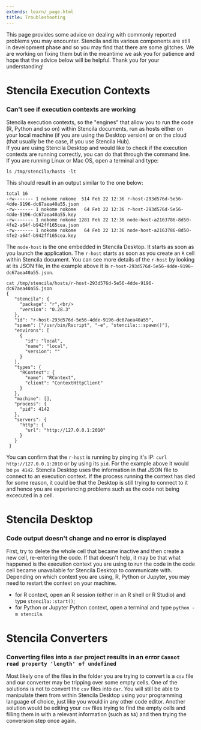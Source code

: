 ```yaml
---
extends: learn/_page.html
title: Troubleshooting
---
```


This page provides some advice on dealing with commonly reported problems you may encounter. Stencila and its various components
are still in development phase and so you may find
that there are some glitches. We are working on fixing them but in the meantime we ask you for patience and hope that the advice below will be helpful.
Thank you for your understanding!


# Stencila Execution Contexts

### Can't see if execution contexts are working
Stencila execution contexts, so the "engines" that allow you to run the code (R, Python and so on) within Stencila documents, run
as hosts either on your local machine (if you are using the Desktop version) or on the cloud (that usually be the case, if you 
use Stencila Hub). <br/>
If you are using Stencila Desktop and would like to check if the execution contexts are running correctly, you can do that through
the command line. <br/>
If you are running Linux or Mac OS, open a terminal and type:

```
ls /tmp/stencila/hosts -lt
```

This should result in an output similar to the one below:
```
total 16
-rw------- 1 nokome nokome  514 Feb 22 12:36 r-host-293d576d-5e56-4dde-9196-dc67aea40a55.json
-rw------- 1 nokome nokome   64 Feb 22 12:36 r-host-293d576d-5e56-4dde-9196-dc67aea40a55.key
-rw------- 1 nokome nokome 1281 Feb 22 12:36 node-host-a2163786-8d50-4fe2-a64f-b942ff165cea.json
-rw------- 1 nokome nokome   64 Feb 22 12:36 node-host-a2163786-8d50-4fe2-a64f-b942ff165cea.key
```

The `node-host` is the one embedded in Stencila Desktop. It starts as soon as you launch the application. The `r-host` starts as soon
as you create an `R` cell within Stencila document. You can see more details of the `r-host` by looking at its JSON file, in
the example above it is `r-host-293d576d-5e56-4dde-9196-dc67aea40a55.json`.

```
cat /tmp/stencila/hosts/r-host-293d576d-5e56-4dde-9196-dc67aea40a55.json 
{
   "stencila": {
     "package": "r",<br/>
     "version": "0.28.3"
   },
   "id": "r-host-293d576d-5e56-4dde-9196-dc67aea40a55",
   "spawn": ["/usr/bin/Rscript", "-e", "stencila:::spawn()"],
   "environs": [
     {
       "id": "local",
       "name": "local",
       "version": ""
     }
   ],
   "types": {
     "RContext": {
       "name": "RContext",
       "client": "ContextHttpClient"
     }
   },
   "machine": [],
   "process": {
     "pid": 4142
   },
   "servers": {
     "http": {
       "url": "http://127.0.0.1:2010"
     }
   }
 }        
```

You can confirm that the `r-host` is running by pinging it's IP: `curl http://127.0.0.1:2010` or by using its `pid`. For the example above it would be `ps 4142`. 
Stencila Desktop uses the information in that JSON file to connect to an execution context. If the process running the context has died for some reason, it could be that the Desktop is still trying to connect to it and hence you are experiencing problems such as the code
not being excecuted in a cell.

# Stencila Desktop

### Code output doesn't change and no error is displayed
First, try to delete the whole cell that became inactive and then create a new cell, re-entering the code.
If that doesn't help, it may be that what happened is  the execution context you are using to run the code in the code cell became unavailable for Stencila Desktop to communicate with. Depending on which context you are using, R, Python or Jupyter, you may need to restart the context on your machine. <br/>
* for R context, open an R session (either in an R shell or R Studio) and type `stencila::start()`;
* for Python or Jupyter Python context, open a terminal and type `python -m stencila`.


# Stencila Converters

### Converting files into a `dar` project results in an error  `Cannot read property 'length' of undefined`
Most likely one of the files in the folder you are trying to convert is a `csv` file and our converter may be tripping over some
empty cells. One of the solutions is not to convert the `csv` files into `dar`. You will still be able to manipulate them from
within Stencila Desktop using your programming language of choice, just like you would in any other code editor. Another solution would be editing your `csv` files trying to find the empty cells and filling them in with a relevant information (such as `NA`) and
then trying the conversion step once again.



